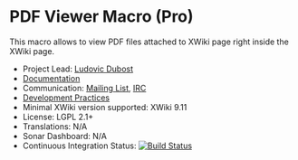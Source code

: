 # PDF Viewer Macro (Pro)

This macro allows to view PDF files attached to XWiki page right inside the XWiki page.

* Project Lead: [Ludovic Dubost](https://github.com/ldubost)
* [Documentation](https://store.xwiki.com/xwiki/bin/view/Extension/PDFViewerMacro)
* Communication: [Mailing List](http://dev.xwiki.org/xwiki/bin/view/Community/MailingLists>), [IRC]( http://dev.xwiki.org/xwiki/bin/view/Community/IRC)
* [Development Practices](http://dev.xwiki.org)
* Minimal XWiki version supported: XWiki 9.11
* License: LGPL 2.1+
* Translations: N/A
* Sonar Dashboard: N/A
* Continuous Integration Status: [![Build Status](http://ci.xwikisas.com/view/All/job/xwikisas/job/macro-pdfviewer/job/master/badge/icon)](http://ci.xwikisas.com/view/All/job/xwikisas/job/macro-pdfviewer/job/master/)
